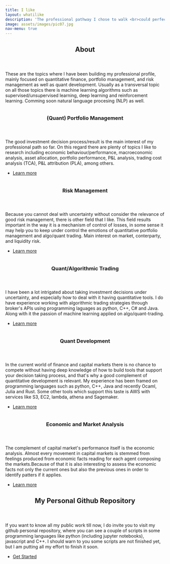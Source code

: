 ```yaml
---
title: I like
layout: whatilike
description: 'The professional pathway I chose to walk <br>could perfectly be described by what I like to do.'
image: assets/images/pic07.jpg
nav-menu: true
---
```


<!-- Main -->
<div id="main">

<!-- One -->
<section id="one">
	<div class="inner">
		<header class="major">
			<h2>About</h2>
		</header>
		<p>These are the topics where I have been building my professional profile, mainly focused on quantitative finance, portfolio management, and risk management as well as quant development. Usually as a transversal topic on all those topics there is machine learning algorithms such as supervised/unsupervised learning, deep learning and reinforcement learning. Comming soon natural language procesing (NLP) as well.</p>
	</div>
</section>

<!-- Two -->
<section id="two" class="spotlights">
	<section>
		<a href="generic.html" class="image">
			<img src="{% link assets/images/trading_screen.jpg %}" alt="" data-position="center center" />
		</a>
		<div class="content">
			<div class="inner">
				<header class="major">
					<h3>(Quant) Portfolio Management</h3>
				</header>
				<p>The good investment decision process/result is the main interest of my professional path so far. On this regard there are plenty of topics I like to research including economic behaviour/performance, macroeconomic analysis, asset allocation, portfolio performance, P&L analysis, trading cost analysis (TCA), P&L attribution (PLA), among others.</p>
				<ul class="actions">
					<li><a href="generic.html" class="button">Learn more</a></li>
				</ul>
			</div>
		</div>
	</section>
	<section>
		<a href="generic.html" class="image">
			<img src="{% link assets/images/risk_management.jpg %}" alt="" data-position="top center" />
		</a>
		<div class="content">
			<div class="inner">
				<header class="major">
					<h3>Risk Management</h3>
				</header>
				<p>Because you cannot deal with uncertainty without consider the relevance of good risk management, there is other field that I like. This field results important in the way it is a mechanism of control of losses, in some sense it may help you to keep under control the emotions of quantitative portfolio management and algo/quant trading. Main interest on market, conterparty, and liquidity risk.</p>
				<ul class="actions">
					<li><a href="generic.html" class="button">Learn more</a></li>
				</ul>
			</div>
		</div>
	</section>
	<section>
		<a href="generic.html" class="image">
			<img src="{% link assets/images/algo_trading.jpg %}" alt="" data-position="25% 25%" />
		</a>
		<div class="content">
			<div class="inner">
				<header class="major">
					<h3>Quant/Algorithmic Trading</h3>
				</header>
				<p>I have been a lot intrigated about taking investment decisions under uncertainty, and especially how to deal with it having quantitative tools. I do have experience working with algorithmic trading strategies through broker's APIs using programming laguages as python, C++, C# and Java. Along with it the passion of machine learning applied on algo/quant-trading.</p>
				<ul class="actions">
					<li><a href="generic.html" class="button">Learn more</a></li>
				</ul>
			</div>
		</div>
	</section>
	<section>
		<a href="generic.html" class="image">
			<img src="{% link assets/images/software_development.jpg %}" alt="" data-position="top center" />
		</a>
		<div class="content">
			<div class="inner">
				<header class="major">
					<h3>Quant Development</h3>
				</header>
				<p>In the current world of finance and capital markets there is no chance to compete without having deep knowledge of how to build tools that support your decision taking process, and that's why a good complement of quantitative development is relevant. My experience has been framed on programming languages such as python, C++, Java and recently Ocaml, Julia and Rust. Some other tools which support this taste is AWS with services like S3, EC2, lambda, athena and Sagemaker.</p>
				<ul class="actions">
					<li><a href="generic.html" class="button">Learn more</a></li>
				</ul>
			</div>
		</div>
	</section>
	<section>
		<a href="generic.html" class="image">
			<img src="{% link assets/images/economic_analysis.jpg %}" alt="" data-position="25% 25%" />
		</a>
		<div class="content">
			<div class="inner">
				<header class="major">
					<h3>Economic and Market Analysis</h3>
				</header>
				<p>The complement of capital market's performance itself is the economic analysis. Almost every movement in capital markets is stemmed from feelings produced from economic facts reading for each agent composing the markets.Because of that it is also interesting to assess the economic facts not only the current ones but also the previous ones in order to identify patters if it applies.</p>
				<ul class="actions">
					<li><a href="generic.html" class="button">Learn more</a></li>
				</ul>
			</div>
		</div>
	</section>
</section>

<!-- Three -->
<section id="three">
	<div class="inner">
		<header class="major">
			<h2>My Personal Github Repository</h2>
		</header>
		<p>If you want to know all my public work till now, I do invite you to visit my github personal repository, where you can see a couple of scripts in some programming languages like python (including jupyter notebooks), javascript and C++. I should warn to you some scripts are not finished yet, but I am putting all my effort to finish it soon.</p>
		<ul class="actions">
			<li><a href="https://github.com/craquinterogo/quantitative_finance" target="_blank" class="button next">Get Started</a></li>
		</ul>
	</div>
</section>

</div>
